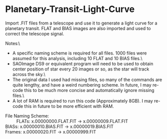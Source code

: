 # Planetary-Transit-Light-Curve
Import .FIT files from a telescope and use it to generate a light curve for a planetary transit. FLAT and BIAS images are also imported and used to correct the telescope signal.

Notes:\
* A specific naming scheme is required for all files. 1000 files were assumed for this analysis, including 10 FLAT and 10 BIAS files.\
* SAOImage DS9 or equivalent program will need to be used to obtain center position of star every 20 images or so, as the star will track across the sky.\
* The original data I used had missing files, so many of the commands are quite lengthy, and have a weird numbering scheme. In future, I may re-code this to be much more concise and automatically ignore missing files.\
* A lot of RAM is required to run this code (Approximately 8GB). I may re-code this in future to be more efficient with RAM.

File Naming Scheme:\
$\qquad$ FLATs:   x.00000000.FLAT.FIT   ->   x.00000009.FLAT.FIT\
  BIASs:   x.00000010.BIAS.FIT   ->   x.00000019.BIAS.FIT\
  Frames:   x.00000020.FIT   ->   x.00000999.FIT
